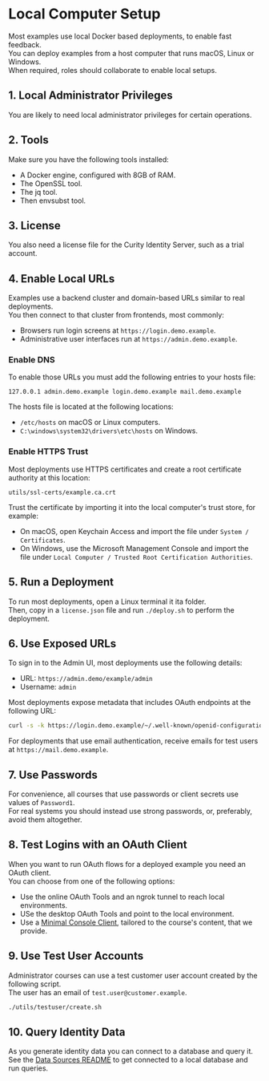 # Local Computer Setup

Most examples use local Docker based deployments, to enable fast feedback.\
You can deploy examples from a host computer that runs macOS, Linux or Windows.\
When required, roles should collaborate to enable local setups.

## 1. Local Administrator Privileges

You are likely to need local administrator privileges for certain operations.

## 2. Tools

Make sure you have the following tools installed:

- A Docker engine, configured with 8GB of RAM.
- The OpenSSL tool.
- The jq tool.
- Then envsubst tool.

## 3. License

You also need a license file for the Curity Identity Server, such as a trial account.

## 4. Enable Local URLs

Examples use a backend cluster and domain-based URLs similar to real deployments.\
You then connect to that cluster from frontends, most commonly:

- Browsers run login screens at `https://login.demo.example`.
- Administrative user interfaces run at `https://admin.demo.example`.

### Enable DNS

To enable those URLs you must add the following entries to your hosts file:

```text
127.0.0.1 admin.demo.example login.demo.example mail.demo.example
```

The hosts file is located at the following locations:

- `/etc/hosts` on macOS or Linux computers.
- `C:\windows\system32\drivers\etc\hosts` on Windows.

### Enable HTTPS Trust

Most deployments use HTTPS certificates and create a root certificate authority at this location:

```text
utils/ssl-certs/example.ca.crt
```

Trust the certificate by importing it into the local computer's trust store, for example:

- On macOS, open Keychain Access and import the file under `System / Certificates`.
- On Windows, use the Microsoft Management Console and import the file under `Local Computer / Trusted Root Certification Authorities`.

## 5. Run a Deployment

To run most deployments, open a Linux terminal it ita folder.\
Then, copy in a `license.json` file and run `./deploy.sh` to perform the deployment.

## 6. Use Exposed URLs

To sign in to the Admin UI, most deployments use the following details:

- URL: `https://admin.demo/example/admin`
- Username: `admin`

Most deployments expose metadata that includes OAuth endpoints at the following URL:

```bash
curl -s -k https://login.demo.example/~/.well-known/openid-configuration | jq
```

For deployments that use email authentication, receive emails for test users at `https://mail.demo.example`.

## 7. Use Passwords

For convenience, all courses that use passwords or client secrets use values of `Password1`.\
For real systems you should instead use strong passwords, or, preferably, avoid them altogether.

## 8. Test Logins with an OAuth Client

When you want to run OAuth flows for a deployed example you need an OAuth client.\
You can choose from one of the following options:

- Use the online OAuth Tools and an ngrok tunnel to reach local environments.
- USe the desktop OAuth Tools and point to the local environment.
- Use a [Minimal Console Client](utils/console-client/README.md), tailored to the course's content, that we provide.

## 9. Use Test User Accounts

Administrator courses can use a test customer user account created by the following script.\
The user has an email of `test.user@customer.example`.

```bash
./utils/testuser/create.sh
```

## 10. Query Identity Data

As you generate identity data you can connect to a database and query it.\
See the [Data Sources README](./2-data-sources/README.md) to get connected to a local database and run queries.

